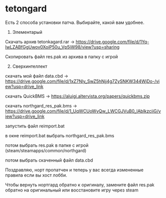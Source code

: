 # tetongard

Есть 2 способа установки патча. Выбирайте, какой вам удобнее.

1) Элементарый

Скачать архив tetonkagard.rar -> https://drive.google.com/file/d/1Yq-IwLZABfGgUwov0XoiP50u_Vp5jW98/view?usp=sharing
   
Скопировать файл res.pak из архива в папку с игрой

2) Сверхинтеллект

скачать мой файл data.cbd -> https://drive.google.com/file/d/1xZ7Nly_SwZ5hNjj4g7ZySNKW344WjDo-/view?usp=drive_link

скачать QuickBMS -> https://aluigi.altervista.org/papers/quickbms.zip
   
скачать northgard_res_pak.bms -> https://drive.google.com/file/d/1_UqWCUoWvQw_LWCGJVuB0_lAblkzciiG/view?usp=drive_link

запустить файл reimport.bat

в окне reimport.bat выбрать northgard_res_pak.bms

потом выбрать res.pak в папке с игрой (steam/steamapps/common/northgard)

потом выбрать скаченный файл data.cbd

Поздравляю, норт пропатчен и теперь у вас всегда измененные правила если вы хост лобби.

Чтобы вернуть нортгард обратно к оригиналу, замените файл res.pak обратно на оригинальный или восстановите игру через steam
